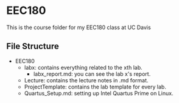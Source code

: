 # EEC180

This is the course folder for my EEC180 class at UC Davis

## File Structure
* EEC180
    * labx: contains everything related to the xth lab.
        * labx_report.md: you can see the lab x's report. 
    * Lecture: contains the lecture notes in .md format.
    * ProjectTemplate: contains the lab template for every lab.
    * Quartus_Setup.md: setting up Intel Quartus Prime on Linux.